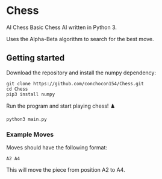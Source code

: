 # Chess
AI Chess
Basic Chess AI written in Python 3. 

Uses the Alpha-Beta algorithm to search for the best move. 


## Getting started
Download the repository and install the numpy dependency:
```
git clone https://github.com/conchocon154/Chess.git
cd Chess
pip3 install numpy
```

Run the program and start playing chess! ♟️
```
python3 main.py
```

### Example Moves
Moves should have the following format:
```
A2 A4
```
This will move the piece from position A2 to A4.

